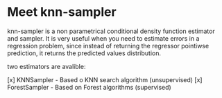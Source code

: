 # Meet knn-sampler

knn-sampler is a non parametrical conditional density function estimator and sampler.
It is very useful when you need to estimate errors in a regression problem, since instead
of returning the regressor pointiwse prediction, it returns the predicted values distribution.

two estimators are avalible:

[x] KNNSampler - Based o KNN search algorithm (unsupervised)
[x] ForestSampler - Based on Forest algorithms (supervised)